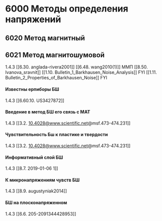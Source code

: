 # 6000 Методы определения напряжений
## 6020 Метод магнитный
## 6021 Метод магнитошумовой
1.4.3
[[6.30. anglada-rivera2001]]
[[6.48. wang2010(1)]]  ММП
[[8.50. Ivanova_sravnit]]
[[1.10. Bulletin_1_Barkhausen_Noise_Analysis]] FYI
[[1.11. Bulletin_2_Properties_of_Barkhausen_Noise]] FYI

#### Известны ерпиборы БШ
1.4.3
[[6.60.10. US3427872]]

#### Введение в метод БШ его связь с МАТ
1.4.3
[[3.2. 10.4028@www.scientific.net@msf.473-474.231]]

#### Чувствительность Бш к пластике и твердости
1.4.3
[[3.2. 10.4028@www.scientific.net@msf.473-474.231]]

#### Информативный слой БШ
1.4.3
[[8.7. 2019-01-06 1]]

#### К микронапряжениям чувств БШ
1.4.3
[[8.9. augustyniak2014]]

#### БШ на плосконапряженном
1.4.3
[[6.6. 205-2091344428953]]




